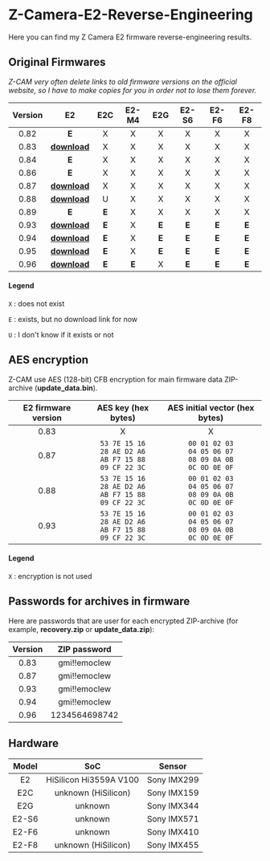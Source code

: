 # Z-Camera-E2-Reverse-Engineering
Here you can find my Z Camera E2 firmware reverse-engineering results.

## Original Firmwares

*Z-CAM very often delete links to old firmware versions on the official website, so I have to make copies for you in order not to lose them forever.*

| Version | E2 | E2C | E2-M4 | E2G | E2-S6 | E2-F6 | E2-F8 |
|:---:|:---:|:---:|:---:|:---:|:---:|:---:|:---:|
| 0.82 | **E** | X | X | X | X | X | X |
| 0.83 | [**download**](https://drive.google.com/file/d/1jJrGkIRqN6eE69jOVe1uhc4U9xCBTOPn) | X | X | X | X | X | X |
| 0.84 | **E** | X | X | X | X | X | X |
| 0.86 | **E** | X | X | X | X | X | X |
| 0.87 | [**download**](https://drive.google.com/file/d/1289_f3ajGz-suU9szCGJV_OVd_9r2uzm) | X | X | X | X | X | X |
| 0.88 | [**download**](https://drive.google.com/file/d/1HfqmnN68fDevtR8M-nH95Obtq-OF6o2E) | U | X | X | X | X | X |
| 0.89 | **E** | **E** | X | X | X | X | X |
| 0.93 | [**download**](https://drive.google.com/file/d/11YstktVFOt_yOj3CWSuSffHIsagfVKpt) | **E** | X | **E** | **E** | **E** | **E** |
| 0.94 | [**download**](https://drive.google.com/file/d/1g2v4HXRimdkgN7cOArdvZeewZHafO5tc) | **E** | X | **E** | **E** | **E** | **E** |
| 0.95 | [**download**](https://drive.google.com/file/d/1aTrBeZbWnp2k42D8fWuU3paYSE0iutyv) | **E** | X | **E** | **E** | **E** | **E** |
| 0.96 | [**download**](https://drive.google.com/file/d/1DjjVKM5Oy5I5vOAyyXAKkuScftbOXqeZ) | **E** | **E** | X | **E** | **E** | **E** |

#### Legend

`X` : does not exist

`E` : exists, but no download link for now

`U` : I don't know if it exists or not

## AES encryption

Z-CAM use AES (128-bit) CFB encryption for main firmware data ZIP-archive (**update_data.bin**).

| E2 firmware version | AES key (hex bytes) | AES initial vector (hex bytes) |
|:---:|:---:|:---:|
| 0.83 | X | X |
| 0.87 | ```53 7E 15 16``` </br> ```28 AE D2 A6``` </br> ```AB F7 15 88``` </br> ```09 CF 22 3C``` | ```00 01 02 03``` </br> ```04 05 06 07``` </br> ```08 09 0A 0B``` </br> ```0C 0D 0E 0F``` |
| 0.88 | ```53 7E 15 16``` </br> ```28 AE D2 A6``` </br> ```AB F7 15 88``` </br> ```09 CF 22 3C``` | ```00 01 02 03``` </br> ```04 05 06 07``` </br> ```08 09 0A 0B``` </br> ```0C 0D 0E 0F``` |
| 0.93 | ```53 7E 15 16``` </br> ```28 AE D2 A6``` </br> ```AB F7 15 88``` </br> ```09 CF 22 3C``` | ```00 01 02 03``` </br> ```04 05 06 07``` </br> ```08 09 0A 0B``` </br> ```0C 0D 0E 0F``` |

#### Legend

`X` : encryption is not used

## Passwords for archives in firmware

Here are passwords that are user for each encrypted ZIP-archive (for example, **recovery.zip** or **update_data.zip**):

| Version | ZIP password |
|:---:|:---:|
| 0.83 | gmi!!emoclew |
| 0.87 | gmi!!emoclew |
| 0.93 | gmi!!emoclew |
| 0.94 | gmi!!emoclew |
| 0.96 | 1234564698742 |

## Hardware

| Model | SoC | Sensor |
|:---:|:---:|:---:|
| E2 | HiSilicon Hi3559A V100 | Sony IMX299 |
| E2C | unknown (HiSilicon) | Sony IMX159 |
| E2G | unknown | Sony IMX344 |
| E2-S6 | unknown | Sony IMX571 |
| E2-F6 | unknown | Sony IMX410 |
| E2-F8 | unknown (HiSilicon) | Sony IMX455 |